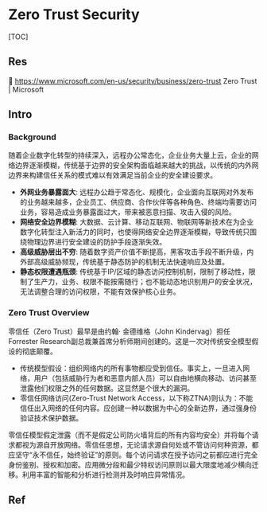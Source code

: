 # Zero Trust Security

[TOC]



## Res
🔗 https://www.microsoft.com/en-us/security/business/zero-trust
Zero Trust | Microsoft



## Intro
### Background
随着企业数字化转型的持续深入，远程办公常态化，企业业务大量上云，企业的网络边界逐渐模糊，传统基于边界的安全架构面临越来越大的挑战，以传统的内外网边界来构建信任关系的模式难以有效满足当前企业的安全建设要求。
- **外网业务暴露面大**: 远程办公趋于常态化、规模化，企业面向互联网对外发布的业务越来越多，企业员工、供应商、合作伙伴等各种角色、终端均需要访问业务，容易造成业务暴露面过大，带来被恶意扫描、攻击入侵的风险。
- **网络安全边界模糊**: 大数据、云计算、移动互联网、物联网等新技术在为企业数字化转型注入新活力的同时，也使得网络安全边界逐渐模糊，导致传统只围绕物理边界进行安全建设的防护手段逐渐失效。
- **高级威胁层出不穷**: 随着数字资产价值不断提高，黑客攻击手段不断升级，内外部高级威胁频现，传统基于静态防护的机制无法快速响应及处置。
- **静态权限遭遇瓶颈**: 传统基于IP/区域的静态访问控制机制，限制了移动性，限制了生产力，业务、权限不能按需随行；也不能动态地识别用户的安全状况，无法调整合理的访问权限，不能有效保护核心业务。

### Zero Trust Overview
零信任（Zero Trust）最早是由约翰· 金德维格（John Kindervag）担任Forrester Research副总裁兼首席分析师期间创建的。这是一次对传统安全模型假设的彻底颠覆。
- 传统模型假设：组织网络内的所有事物都应受到信任。事实上，一旦进入网络，用户（包括威胁行为者和恶意内部人员）可以自由地横向移动、访问甚至泄露他们权限之外的任何数据。这显然是个很大的漏洞。
- 零信任网络访问(Zero-Trust Network Access，以下称ZTNA)则认为：不能信任出入网络的任何内容。应创建一种以数据为中心的全新边界，通过强身份验证技术保护数据。

零信任模型假定泄露（而不是假定公司防火墙背后的所有内容均安全）并将每个请求都视为源自开放网络。零信任思想，无论请求源自何处或不管访问何种资源，都应坚守“永不信任，始终验证”的原则。每个访问请求在授予访问之前都应进行完全身份鉴别、授权和加密。应用微分段和最少特权访问原则以最大限度地减少横向迁移。利用丰富的智能和分析进行检测并及时响应异常情况。



## Ref

